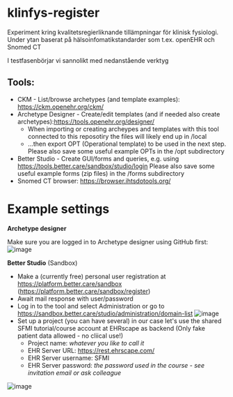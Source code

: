 # klinfys-register
Experiment kring kvalitetsregierliknande tillämpningar för klinisk fysiologi. Under ytan baserat på hälsoinfomatikstandarder som t.ex. openEHR och Snomed CT

I testfasenbörjar vi sannolikt med nedanstående verktyg 

## Tools:
* CKM - List/browse archetypes (and template examples): https://ckm.openehr.org/ckm/
* Archetype Designer - Create/edit templates (and if needed also create archetypes):https://tools.openehr.org/designer/
    * When importing or creating archeypes and templates with this tool connected to this reposotiry the files will likely end up in /local
    * ...then export OPT (Operational template) to be used in the next step. Please also save some useful example OPTs in the /opt subdirectory
* Better Studio - Create GUI/forms and queries, e.g. using https://tools.better.care/sandbox/studio/login Please also save some useful example forms (zip files) in the /forms subdirectory
* Snomed CT browser: https://browser.ihtsdotools.org/

# Example settings

**Archetype designer**

Make sure you are logged in to Archetype designer using GitHub first:
![image](https://user-images.githubusercontent.com/1034001/121351630-477c3b00-c92c-11eb-92d2-b00a40d15a1e.png)

**Better Studio** (Sandbox)

* Make a (currently free) personal user registration at https://platform.better.care/sandbox (https://platform.better.care/sandbox/register)
* Await mail response with user/password
* Log in to the tool and select Administration or go to https://sandbox.better.care/studio/administration/domain-list
![image](https://user-images.githubusercontent.com/1034001/121383694-eeba9b80-c947-11eb-81dd-d4bc10bbba25.png)
* Set up a project (you can have several) in our case let's use the shared SFMI tutorial/course account at EHRscape as backend (Only fake patient data allowed - no cliical use!)
    * Project name: *whatever you like to call it* 
    * EHR Server URL: https://rest.ehrscape.com/
    * EHR Server username: SFMI
    * EHR Server password: *the password used in the course - see invitation email or ask colleague*

![image](https://user-images.githubusercontent.com/1034001/121383318-a69b7900-c947-11eb-8962-0ab98b3ea384.png)
